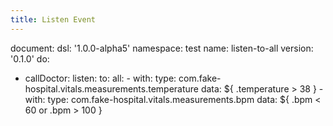 ```yaml
---
title: Listen Event
---
```

document:
  dsl: '1.0.0-alpha5'
  namespace: test
  name: listen-to-all
  version: '0.1.0'
do:
  - callDoctor:
      listen:
        to:
          all:
          - with:
              type: com.fake-hospital.vitals.measurements.temperature
              data: ${ .temperature > 38 }
          - with:
              type: com.fake-hospital.vitals.measurements.bpm
              data: ${ .bpm < 60 or .bpm > 100 }